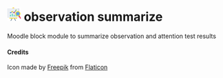 # ![](./pix/icon.png "observation summarize") observation summarize

Moodle block module to summarize observation and attention test results

#### Credits

Icon made by [Freepik](https://www.flaticon.com/authors/freepik) from [Flaticon](https://www.flaticon.com)